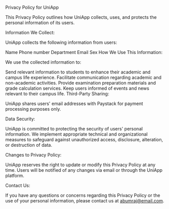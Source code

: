Privacy Policy for UniApp

This Privacy Policy outlines how UniApp collects, uses, and protects the personal information of its users.

Information We Collect:

UniApp collects the following information from users:

Name
Phone number
Department
Email
Sex
How We Use This Information:

We use the collected information to:

Send relevant information to students to enhance their academic and campus life experience.
Facilitate communication regarding academic and non-academic activities.
Provide examination preparation materials and grade calculation services.
Keep users informed of events and news relevant to their campus life.
Third-Party Sharing:

UniApp shares users' email addresses with Paystack for payment processing purposes only.

Data Security:

UniApp is committed to protecting the security of users' personal information. We implement appropriate technical and organizational measures to safeguard against unauthorized access, disclosure, alteration, or destruction of data.

Changes to Privacy Policy:

UniApp reserves the right to update or modify this Privacy Policy at any time. Users will be notified of any changes via email or through the UniApp platform.

Contact Us:

If you have any questions or concerns regarding this Privacy Policy or the use of your personal information, please contact us at abumraj@email.com.
